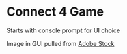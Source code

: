 <h1>Connect 4 Game</h1>

Starts with console prompt for UI choice

Image in GUI pulled from <a href="https://stock.adobe.com/hu/search/images?k=connect+4">Adobe Stock</a> 